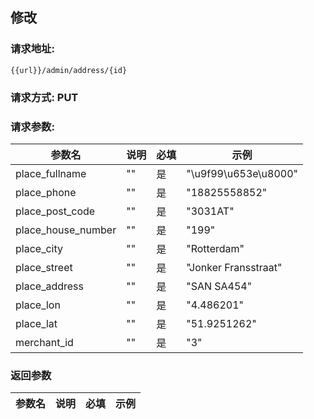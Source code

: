 ## 修改
### 请求地址:
```
{{url}}/admin/address/{id}
```
### 请求方式: PUT  
### 请求参数:  

|参数名|说明|必填|示例|  
 |---|---|---|---|  
|place_fullname|""|是|"\u9f99\u653e\u8000"|  
|place_phone|""|是|"18825558852"|  
|place_post_code|""|是|"3031AT"|  
|place_house_number|""|是|"199"|  
|place_city|""|是|"Rotterdam"|  
|place_street|""|是|"Jonker Fransstraat"|  
|place_address|""|是|"SAN SA454"|  
|place_lon|""|是|"4.486201"|  
|place_lat|""|是|"51.9251262"|  
|merchant_id|""|是|"3"|  
### 返回参数  

|参数名|说明|必填|示例|  
 |---|---|---|---|  
